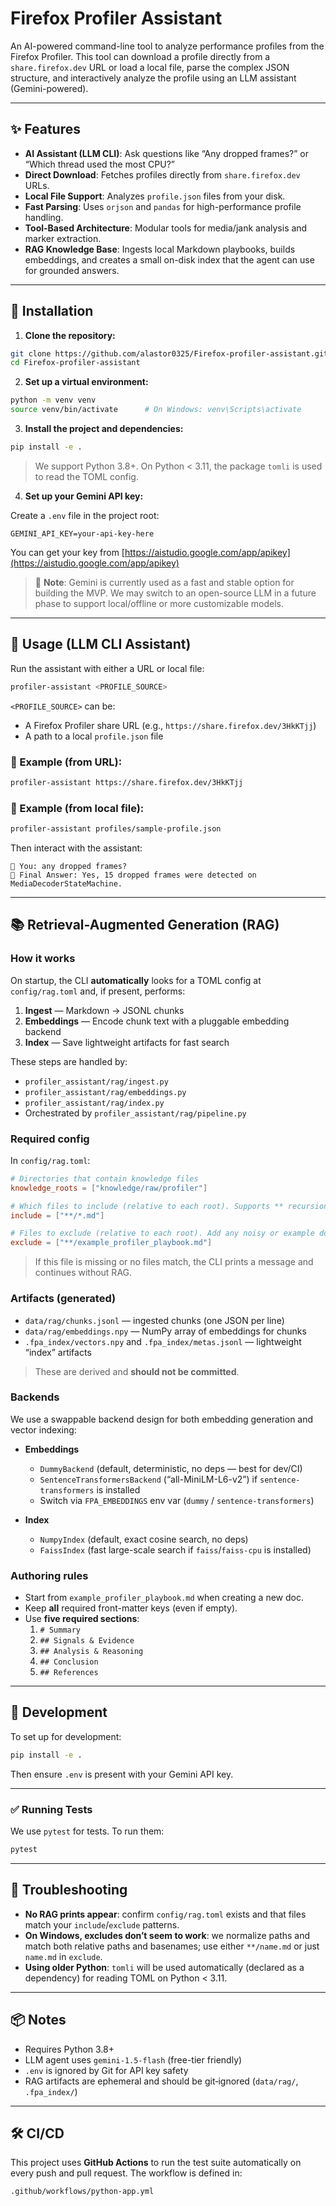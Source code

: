 # Firefox Profiler Assistant

An AI-powered command-line tool to analyze performance profiles from the Firefox Profiler. This tool can download a profile directly from a `share.firefox.dev` URL or load a local file, parse the complex JSON structure, and interactively analyze the profile using an LLM assistant (Gemini-powered).

---

## ✨ Features

- **AI Assistant (LLM CLI)**: Ask questions like “Any dropped frames?” or “Which thread used the most CPU?”
- **Direct Download**: Fetches profiles directly from `share.firefox.dev` URLs.
- **Local File Support**: Analyzes `profile.json` files from your disk.
- **Fast Parsing**: Uses `orjson` and `pandas` for high-performance profile handling.
- **Tool-Based Architecture**: Modular tools for media/jank analysis and marker extraction.
- **RAG Knowledge Base**: Ingests local Markdown playbooks, builds embeddings, and creates a small on-disk index that the agent can use for grounded answers.

---

## 🚀 Installation

1. **Clone the repository:**

```bash
git clone https://github.com/alastor0325/Firefox-profiler-assistant.git
cd Firefox-profiler-assistant
```

2. **Set up a virtual environment:**

```bash
python -m venv venv
source venv/bin/activate      # On Windows: venv\Scripts\activate
```

3. **Install the project and dependencies:**

```bash
pip install -e .
```
> We support Python 3.8+. On Python < 3.11, the package `tomli` is used to read the TOML config.

4. **Set up your Gemini API key:**

Create a `.env` file in the project root:

```
GEMINI_API_KEY=your-api-key-here
```

You can get your key from [https://aistudio.google.com/app/apikey](https://aistudio.google.com/app/apikey)

> 🧪 **Note**: Gemini is currently used as a fast and stable option for building the MVP. We may switch to an open-source LLM in a future phase to support local/offline or more customizable models.

---

## 🧠 Usage (LLM CLI Assistant)

Run the assistant with either a URL or local file:

```bash
profiler-assistant <PROFILE_SOURCE>
```

`<PROFILE_SOURCE>` can be:

- A Firefox Profiler share URL (e.g., `https://share.firefox.dev/3HkKTjj`)
- A path to a local `profile.json` file

### 🔹 Example (from URL):

```bash
profiler-assistant https://share.firefox.dev/3HkKTjj
```

### 🔹 Example (from local file):

```bash
profiler-assistant profiles/sample-profile.json
```

Then interact with the assistant:

```text
👤 You: any dropped frames?
🤖 Final Answer: Yes, 15 dropped frames were detected on MediaDecoderStateMachine.
```

---

## 📚 Retrieval-Augmented Generation (RAG)

### How it works
On startup, the CLI **automatically** looks for a TOML config at `config/rag.toml` and, if present, performs:
1. **Ingest** — Markdown → JSONL chunks
2. **Embeddings** — Encode chunk text with a pluggable embedding backend
3. **Index** — Save lightweight artifacts for fast search

These steps are handled by:
- `profiler_assistant/rag/ingest.py`
- `profiler_assistant/rag/embeddings.py`
- `profiler_assistant/rag/index.py`
- Orchestrated by `profiler_assistant/rag/pipeline.py`

### Required config
In `config/rag.toml`:
```toml
# Directories that contain knowledge files
knowledge_roots = ["knowledge/raw/profiler"]

# Which files to include (relative to each root). Supports ** recursion.
include = ["**/*.md"]

# Files to exclude (relative to each root). Add any noisy or example docs here.
exclude = ["**/example_profiler_playbook.md"]
```
> If this file is missing or no files match, the CLI prints a message and continues without RAG.

### Artifacts (generated)
- `data/rag/chunks.jsonl` — ingested chunks (one JSON per line)
- `data/rag/embeddings.npy` — NumPy array of embeddings for chunks
- `.fpa_index/vectors.npy` and `.fpa_index/metas.jsonl` — lightweight “index” artifacts

> These are derived and **should not be committed**.

### Backends

We use a swappable backend design for both embedding generation and vector indexing:

- **Embeddings**
  - `DummyBackend` (default, deterministic, no deps — best for dev/CI)
  - `SentenceTransformersBackend` (“all-MiniLM-L6-v2”) if `sentence-transformers` is installed
  - Switch via `FPA_EMBEDDINGS` env var (`dummy` / `sentence-transformers`)

- **Index**
  - `NumpyIndex` (default, exact cosine search, no deps)
  - `FaissIndex` (fast large-scale search if `faiss`/`faiss-cpu` is installed)

### Authoring rules
- Start from `example_profiler_playbook.md` when creating a new doc.
- Keep **all** required front-matter keys (even if empty).
- Use **five required sections**:
  1. `# Summary`
  2. `## Signals & Evidence`
  3. `## Analysis & Reasoning`
  4. `## Conclusion`
  5. `## References`

---

## 🧪 Development

To set up for development:

```bash
pip install -e .
```

Then ensure `.env` is present with your Gemini API key.

---

### ✅ Running Tests

We use `pytest` for tests. To run them:

```bash
pytest
```

---

## 📝 Troubleshooting

- **No RAG prints appear**: confirm `config/rag.toml` exists and that files match your `include`/`exclude` patterns.
- **On Windows, excludes don’t seem to work**: we normalize paths and match both relative paths and basenames; use either `**/name.md` or just `name.md` in `exclude`.
- **Using older Python**: `tomli` will be used automatically (declared as a dependency) for reading TOML on Python < 3.11.


---

## 📦 Notes

- Requires Python 3.8+
- LLM agent uses `gemini-1.5-flash` (free-tier friendly)
- `.env` is ignored by Git for API key safety
- RAG artifacts are ephemeral and should be git‑ignored (`data/rag/`, `.fpa_index/`)

---

## 🛠 CI/CD

This project uses **GitHub Actions** to run the test suite automatically on every push and pull request. The workflow is defined in:

```
.github/workflows/python-app.yml
```
